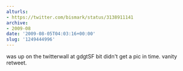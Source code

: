 ```yaml
---
alturls:
- https://twitter.com/bismark/status/3138911141
archive:
- 2009-08
date: '2009-08-05T04:03:16+00:00'
slug: '1249444996'
---
```


was up on the twitterwall at gdgtSF bit didn't get a pic in time. vanity retweet.

